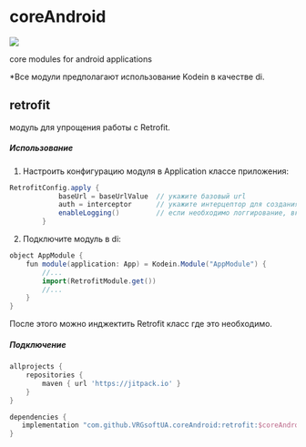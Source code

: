 # coreAndroid
[![](https://jitpack.io/v/VRGsoftUA/coreAndroid.svg)](https://jitpack.io/#VRGsoftUA/coreAndroid)

core modules for android applications

*Все модули предполагают использование Kodein в качестве di.

## retrofit

модуль для упрощения работы с Retrofit. 

##### Использование

1. Настроить конфигурацию модуля в Application классе приложения:
```gradle
RetrofitConfig.apply {
            baseUrl = baseUrlValue  // укажите базовый url
            auth = interceptor      // укажите интерцептор для создания хедера авторизации (необходимо наследовать от Auth класса)
            enableLogging()         // если необходимо логгирование, включите его посредством вызова этого метода
        }
```

2. Подключите модуль в di:
```gradle
object AppModule {
    fun module(application: App) = Kodein.Module("AppModule") {
        //...
        import(RetrofitModule.get())
        //...
    }
}

```

После этого можно инджектить Retrofit класс где это необходимо.

##### Подключение

```gradle
allprojects {
    repositories {
        maven { url 'https://jitpack.io' }
    }
}

dependencies {
   implementation "com.github.VRGsoftUA.coreAndroid:retrofit:$coreAndroid_version"
}
```
